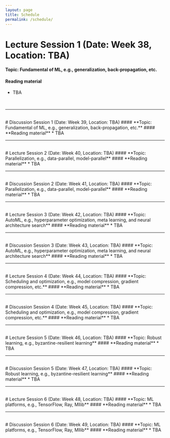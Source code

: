 ```yaml
---
layout: page
title: Schedule
permalink: /schedule/
---
```


# Lecture Session 1 (Date: Week 38, Location: TBA)
#### **Topic: Fundamental of ML, e.g., generalization, back-propagation, etc.**
#### **Reading material**
* TBA

<br>
<hr>
<br>
# Discussion Session 1 (Date: Week 39, Location: TBA)
#### **Topic: Fundamental of ML, e.g., generalization, back-propagation, etc.**
#### **Reading material**
* TBA

<br>
<hr>
<br>
# Lecture Session 2 (Date: Week 40, Location: TBA)
#### **Topic: Parallelization, e.g., data-parallel, model-parallel**
#### **Reading material**
* TBA

<br>
<hr>
<br>
# Discussion Session 2 (Date: Week 41, Location: TBA)
#### **Topic: Parallelization, e.g., data-parallel, model-parallel**
#### **Reading material**
* TBA

<br>
<hr>
<br>
# Lecture Session 3 (Date: Week 42, Location: TBA)
#### **Topic: AutoML, e.g., hyperparameter optimization, meta learning, and neural architecture search**
#### **Reading material**
* TBA

<br>
<hr>
<br>
# Discussion Session 3 (Date: Week 43, Location: TBA)
#### **Topic: AutoML, e.g., hyperparameter optimization, meta learning, and neural architecture search**
#### **Reading material**
* TBA

<br>
<hr>
<br>
# Lecture Session 4 (Date: Week 44, Location: TBA)
#### **Topic: Scheduling and optimization, e.g., model compression, gradient compression, etc.**
#### **Reading material**
* TBA

<br>
<hr>
<br>
# Discussion Session 4 (Date: Week 45, Location: TBA)
#### **Topic: Scheduling and optimization, e.g., model compression, gradient compression, etc.**
#### **Reading material**
* TBA

<br>
<hr>
<br>
# Lecture Session 5 (Date: Week 46, Location: TBA)
#### **Topic: Robust learning, e.g., byzantine-resilient learning**
#### **Reading material**
* TBA

<br>
<hr>
<br>
# Discussion Session 5 (Date: Week 47, Location: TBA)
#### **Topic: Robust learning, e.g., byzantine-resilient learning**
#### **Reading material**
* TBA

<br>
<hr>
<br>
# Lecture Session 6 (Date: Week 48, Location: TBA)
#### **Topic: ML platforms, e.g., TensorFlow, Ray, Mllib**
#### **Reading material**
* TBA

<br>
<hr>
<br>
# Discussion Session 6 (Date: Week 49, Location: TBA)
#### **Topic: ML platforms, e.g., TensorFlow, Ray, Mllib**
#### **Reading material**
* TBA
